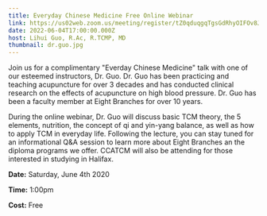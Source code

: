 ```yaml
---
title: Everyday Chinese Medicine Free Online Webinar
link: https://us02web.zoom.us/meeting/register/tZ0qduqgqTgsGdRhyOIFOv8JGFIqrrVT3s_N
date: 2022-06-04T17:00:00.000Z
host: Lihui Guo, R.Ac, R.TCMP, MD
thumbnail: dr.guo.jpg
---
```

Join us for a complimentary "Everday Chinese Medicine" talk with one of our esteemed instructors, Dr. Guo. Dr. Guo has been practicing and teaching acupuncture for over 3 decades and has conducted clinical research on the effects of acupuncture on high blood pressure. Dr. Guo has been a faculty member at Eight Branches for over 10 years.



During the online webinar, Dr. Guo will discuss basic TCM theory, the 5 elements, nutrition, the concept of qi and yin-yang balance, as well as how to apply TCM in everyday life. Following the lecture, you can stay tuned for an informational Q&A session to learn more about Eight Branches an the diploma programs we offer. CCATCM will also be attending for those interested in studying in Halifax.

**Date:** Saturday, June 4th 2020 

**Time:** 1:00pm

**Cost:** Free